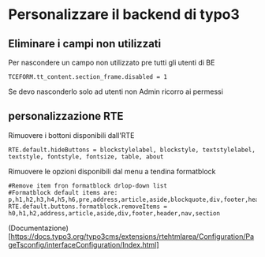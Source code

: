 
# Personalizzare il backend di typo3

## Eliminare i campi non utilizzati 
Per nascondere un campo non utilizzato pre tutti gli utenti di BE
```
TCEFORM.tt_content.section_frame.disabled = 1 
```
Se devo nasconderlo solo ad utenti non Admin ricorro ai permessi

## personalizzazione RTE
Rimuovere i bottoni disponibili dall'RTE
```
RTE.default.hideButtons = blockstylelabel, blockstyle, textstylelabel, textstyle, fontstyle, fontsize, table, about
```
Rimuovere le opzioni disponibili dal menu a tendina formatblock
```
#Remove item fron formatblock drlop-down list
#Formatblock default items are: p,h1,h2,h3,h4,h5,h6,pre,address,article,aside,blockquote,div,footer,header,nav,section
RTE.default.buttons.formatblock.removeItems = h0,h1,h2,address,article,aside,div,footer,header,nav,section
```
(Documentazione)[https://docs.typo3.org/typo3cms/extensions/rtehtmlarea/Configuration/PageTsconfig/interfaceConfiguration/Index.html]

